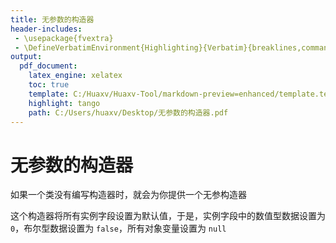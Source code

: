 ```yaml
---
title: 无参数的构造器
header-includes:
 - \usepackage{fvextra}
 - \DefineVerbatimEnvironment{Highlighting}{Verbatim}{breaklines,commandchars=\\\{\}}
output:
  pdf_document:
    latex_engine: xelatex
    toc: true
    template: C:/Huaxv/Huaxv-Tool/markdown-preview=enhanced/template.tex
    highlight: tango
    path: C:/Users/huaxv/Desktop/无参数的构造器.pdf
---
```


# 无参数的构造器

如果一个类没有编写构造器时，就会为你提供一个无参构造器

这个构造器将所有实例字段设置为默认值，于是，实例字段中的数值型数据设置为 `0`，布尔型数据设置为 `false`，所有对象变量设置为 `null`
